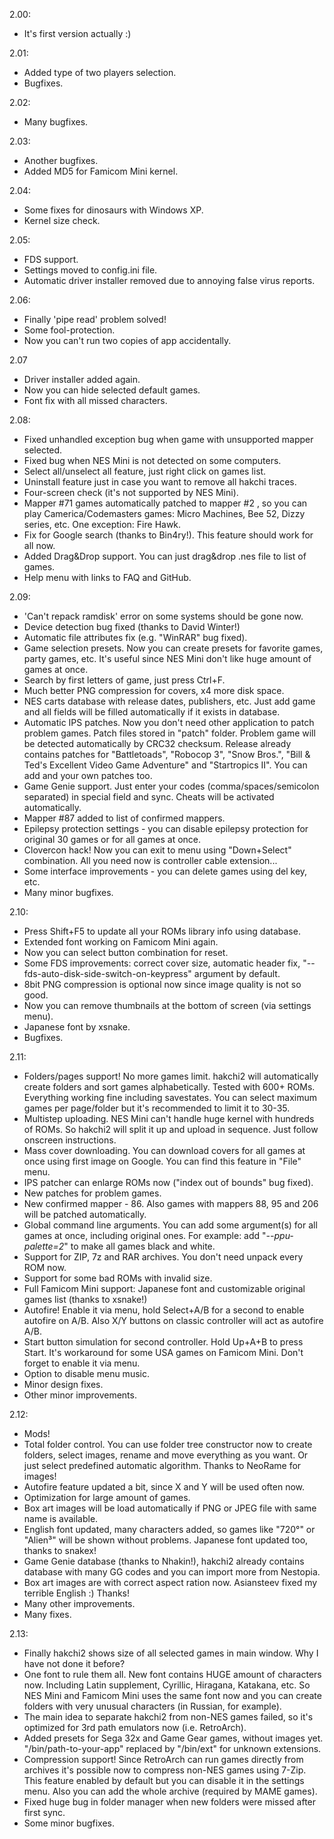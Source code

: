 2.00:
* It's first version actually :)

2.01:
* Added type of two players selection.
* Bugfixes.

2.02:
* Many bugfixes.

2.03:
* Another bugfixes.
* Added MD5 for Famicom Mini kernel.

2.04:
* Some fixes for dinosaurs with Windows XP.
* Kernel size check.

2.05:
* FDS support.
* Settings moved to config.ini file.
* Automatic driver installer removed due to annoying false virus reports.

2.06:
* Finally 'pipe read' problem solved!
* Some fool-protection.
* Now you can't run two copies of app accidentally.

2.07
* Driver installer added again.
* Now you can hide selected default games.
* Font fix with all missed characters.

2.08:
* Fixed unhandled exception bug when game with unsupported mapper selected.
* Fixed bug when NES Mini is not detected on some computers.
* Select all/unselect all feature, just right click on games list.
* Uninstall feature just in case you want to remove all hakchi traces.
* Four-screen check (it's not supported by NES Mini).
* Mapper #71 games automatically patched to mapper #2 , so you can play Camerica/Codemasters games: Micro Machines, Bee 52, Dizzy series, etc. One exception: Fire Hawk.
* Fix for Google search (thanks to Bin4ry!). This feature should work for all now.
* Added Drag&Drop support. You can just drag&drop .nes file to list of games.
* Help menu with links to FAQ and GitHub.

2.09:
- 'Can't repack ramdisk' error on some systems should be gone now.
- Device detection bug fixed (thanks to David Winter!)
- Automatic file attributes fix (e.g. "WinRAR" bug fixed).
- Game selection presets. Now you can create presets for favorite games, party games, etc. It's useful since NES Mini don't like huge amount of games at once.
- Search by first letters of game, just press Ctrl+F.
- Much better PNG compression for covers, x4 more disk space.
- NES carts database with release dates, publishers, etc. Just add game and all fields will be filled automatically if it exists in database.
- Automatic IPS patches. Now you don't need other application to patch problem games. Patch files stored in "patch" folder. Problem game will be detected automatically by CRC32 checksum. Release already contains patches for "Battletoads", "Robocop 3", "Snow Bros.", "Bill & Ted's Excellent Video Game Adventure" and "Startropics II". You can add and your own patches too.
- Game Genie support. Just enter your codes (comma/spaces/semicolon separated) in special field and sync. Cheats will be activated automatically.
- Mapper #87 added to list of confirmed mappers.
- Epilepsy protection settings - you can disable epilepsy protection for original 30 games or for all games at once.
- Clovercon hack! Now you can exit to menu using "Down+Select" combination. All you need now is controller cable extension...
- Some interface improvements - you can delete games using del key, etc.
- Many minor bugfixes.

2.10:
* Press Shift+F5 to update all your ROMs library info using database.
* Extended font working on Famicom Mini again.
* Now you can select button combination for reset.
* Some FDS improvements: correct cover size, automatic header fix, "--fds-auto-disk-side-switch-on-keypress" argument by default.
* 8bit PNG compression is optional now since image quality is not so good.
* Now you can remove thumbnails at the bottom of screen (via settings menu).
* Japanese font by xsnake.
* Bugfixes.

2.11:
* Folders/pages support! No more games limit. hakchi2 will automatically create folders and sort games alphabetically. Tested with 600+ ROMs. Everything working fine including savestates. You can select maximum games per page/folder but it's recommended to limit it to 30-35.
* Multistep uploading. NES Mini can't handle huge kernel with hundreds of ROMs. So hakchi2 will split it up and upload in sequence. Just follow onscreen instructions.
* Mass cover downloading. You can download covers for all games at once using first image on Google. You can find this feature in "File" menu.
* IPS patcher can enlarge ROMs now ("index out of bounds" bug fixed).
* New patches for problem games.
* New confirmed mapper - 86. Also games with mappers 88, 95 and 206 will be patched automatically.
* Global command line arguments. You can add some argument(s) for all games at once, including original ones. For example: add "*--ppu-palette=2*" to make all games black and white.
* Support for ZIP, 7z and RAR archives. You don't need unpack every ROM now.
* Support for some bad ROMs with invalid size.
* Full Famicom Mini support: Japanese font and customizable original games list (thanks to xsnake!)
* Autofire! Enable it via menu, hold Select+A/B for a second to enable autofire on A/B. Also X/Y buttons on classic controller will act as autofire A/B.
* Start button simulation for second controller. Hold Up+A+B to press Start. It's workaround for some USA games on Famicom Mini. Don't forget to enable it via menu.
* Option to disable menu music.
* Minor design fixes.
* Other minor improvements.

2.12:
* Mods!
* Total folder control. You can use folder tree constructor now to create folders, select images, rename and move everything as you want. Or just select predefined automatic algorithm. Thanks to NeoRame for images!
* Autofire feature updated a bit, since X and Y will be used often now.
* Optimization for large amount of games.
* Box art images will be load automatically if PNG or JPEG file with same name is available.
* English font updated, many characters added, so games like "720°" or "Alien³" will be shown without problems. Japanese font updated too, thanks to snakex!
* Game Genie database (thanks to Nhakin!), hakchi2 already contains database with many GG codes and you can import more from Nestopia.
* Box art images are with correct aspect ration now.
Asiansteev fixed my terrible English :) Thanks!
* Many other improvements.
* Many fixes.

2.13:
* Finally hakchi2 shows size of all selected games in main window. Why I have not done it before?
* One font to rule them all. New font contains HUGE amount of characters now. Including Latin supplement, Cyrillic, Hiragana, Katakana, etc. So NES Mini and Famicom Mini uses the same font now and you can create folders with very unusual characters (in Russian, for example).
* The main idea to separate hakchi2 from non-NES games failed, so it's optimized for 3rd path emulators now (i.e. RetroArch).
* Added presets for Sega 32x and Game Gear games, without images yet.
"/bin/path-to-your-app" replaced by "/bin/ext" for unknown extensions.
* Compression support! Since RetroArch can run games directly from archives it's possible now to compress non-NES games using 7-Zip. This feature enabled by default but you can disable it in the settings menu. Also you can add the whole archive (required by MAME games).
* Fixed huge bug in folder manager when new folders were missed after first sync.
* Some minor bugfixes.
